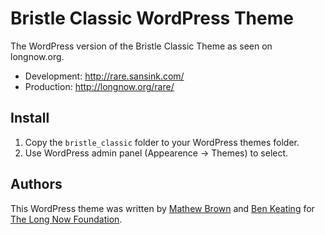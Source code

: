 Bristle Classic WordPress Theme
===============================

The WordPress version of the Bristle Classic Theme as seen on longnow.org.

* Development: http://rare.sansink.com/
* Production: http://longnow.org/rare/


## Install

1. Copy the ``bristle_classic`` folder to your WordPress themes folder. 
2. Use WordPress admin panel (Appearence -> Themes) to select.

## Authors

This WordPress theme was written by [Mathew Brown](https://github.com/mattbrown/) and 
[Ben Keating](https://github.com/bkeating/) for [The Long Now Foundation](http://longnow.org/).
